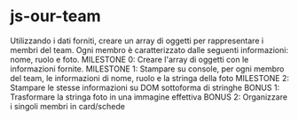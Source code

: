 # js-our-team
Utilizzando i dati forniti, creare un array di oggetti per rappresentare i membri del team.
Ogni membro è caratterizzato dalle seguenti informazioni: nome, ruolo e foto.
MILESTONE 0:
Creare l'array di oggetti con le informazioni fornite.
MILESTONE 1:
Stampare su console, per ogni membro del team, le informazioni di nome, ruolo e la stringa della foto
MILESTONE 2:
Stampare le stesse informazioni su DOM sottoforma di stringhe
BONUS 1:
Trasformare la stringa foto in una immagine effettiva
BONUS 2:
Organizzare i singoli membri in card/schede